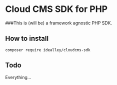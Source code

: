 # Cloud CMS SDK for PHP

###This is (will be) a framework agnostic PHP SDK. 

## How to install

`composer require idealley/cloudcms-sdk`

## Todo

Everything...